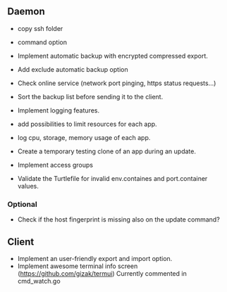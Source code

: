 ## Daemon

* copy ssh folder
* command option
* Implement automatic backup with encrypted compressed export.
* Add exclude automatic backup option

* Check online service (network port pinging, https status requests...)
* Sort the backup list before sending it to the client.
* Implement logging features.
* add possibilities to limit resources for each app.
* log cpu, storage, memory usage of each app.
* Create a temporary testing clone of an app during an update.
* Implement access groups
* Validate the Turtlefile for invalid env.containes and port.container values.

### Optional
* Check if the host fingerprint is missing also on the update command?



## Client

* Implement an user-friendly export and import option.
* Implement awesome terminal info screen (https://github.com/gizak/termui)
  Currently commented in cmd_watch.go